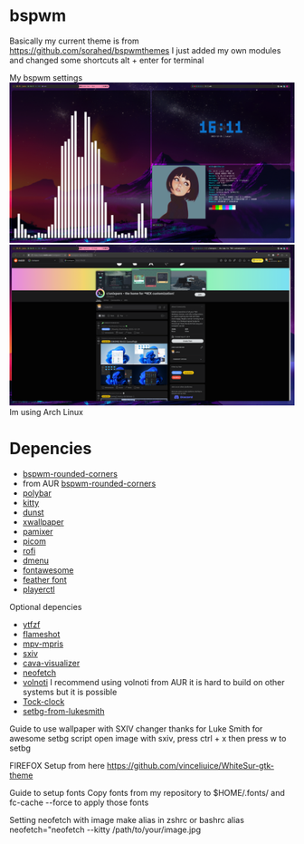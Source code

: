 # bspwm
Basically my current theme is from https://github.com/sorahed/bspwmthemes
I just added my own modules and changed some shortcuts
alt + enter for terminal


My bspwm settings
![Horizon](/desktop/currentsetup.png)
![Horizon](/desktop/currentsetup2.png)
Im using
	Arch Linux

# Depencies
+ [bspwm-rounded-corners](https://github.com/j-james/bspwm-rounded-corners) 
+ from AUR [bspwm-rounded-corners](https://aur.archlinux.org/packages/bspwm-rounded-corners/)
+ [polybar](https://github.com/polybar/polybar)
+ [kitty](https://github.com/kovidgoyal/kitty)
+ [dunst](https://github.com/dunst-project/dunst)
+ [xwallpaper](https://github.com/stoeckmann/xwallpaper)
+ [pamixer](https://github.com/cdemoulins/pamixer)
+ [picom](https://github.com/yshui/picom)
+ [rofi](https://github.com/davatorium/rofi)
+ [dmenu](https://tools.suckless.org/dmenu/)
+ [fontawesome](https://fontawesome.com/download)
+ [feather font](https://github.com/AT-UI/feather-font)
+ [playerctl](https://github.com/altdesktop/playerctl)


Optional depencies
+ [ytfzf](https://github.com/pystardust/ytfzf)
+ [flameshot](https://github.com/flameshot-org/flameshot)
+ [mpv-mpris](https://github.com/hoyon/mpv-mpris)
+ [sxiv](https://github.com/muennich/sxiv)
+ [cava-visualizer](https://github.com/karlstav/cava)
+ [neofetch](https://github.com/dylanaraps/neofetch)
+ [volnoti](https://github.com/davidbrazdil/volnoti)
I recommend using volnoti from AUR it is hard to build on other systems but it is possible
+ [Tock-clock](https://github.com/nwtnni/tock)
+ [setbg-from-lukesmith](https://github.com/LukeSmithxyz/voidrice/tree/master/.local/bin)

Guide to use wallpaper with SXIV changer thanks for Luke Smith for awesome setbg script
open image with sxiv, press ctrl + x then press w to setbg

FIREFOX Setup
from here
https://github.com/vinceliuice/WhiteSur-gtk-theme

Guide to setup fonts
Copy fonts from my repository to $HOME/.fonts/
and fc-cache --force to apply those fonts

Setting neofetch with image
make alias in zshrc or bashrc
alias neofetch="neofetch --kitty /path/to/your/image.jpg
